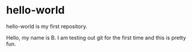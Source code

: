# hello-world
hello-world is my first repository.

Hello, my name is B.  I am testing out git for the first time and this is pretty fun. 
